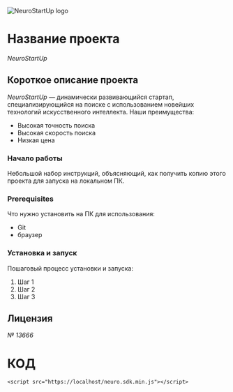 ![NeuroStartUp logo](https://camo.githubusercontent.com/c6727c717cad1e4820481abb87524f90782445c5/68747470733a2f2f692e696d6775722e636f6d2f495a4f525769492e706e67)
# **Название проекта**
*NeuroStartUp*
## **Короткое описание проекта**
*NeuroStartUp* — динамически развивающийся стартап, специализирующийся на поиске с использованием новейших технологий искусственного интеллекта. Наши преимущества:
* Высокая точность поиска
* Высокая скорость поиска
* Низкая цена
### **Начало работы**
Небольшой набор инструкций, объясняющий, как получить копию этого проекта для запуска на локальном ПК.

### **Prerequisites**
Что нужно установить на ПК для использования: 
* Git
* браузер
 
### **Установка и запуск**
Пошаговый процесс установки и запуска:
1. Шаг 1  
1. Шаг 2
1. Шаг 3

## **Лицензия**
*№ 13666* 
# КОД
```
<script src="https://localhost/neuro.sdk.min.js"></script>
```
